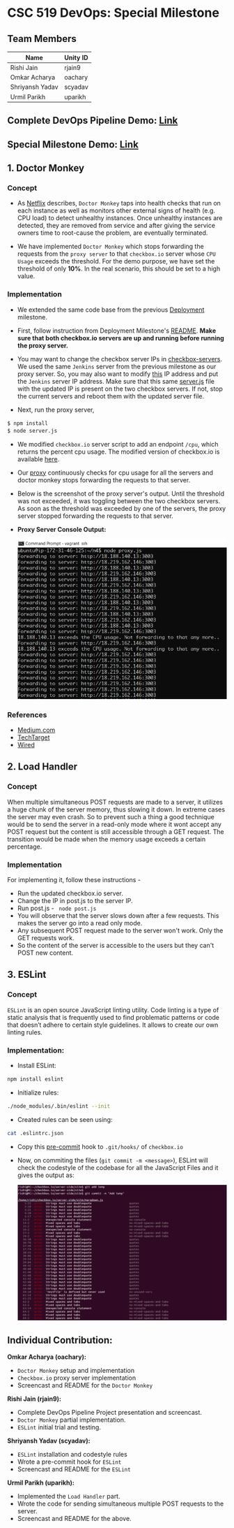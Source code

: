 # CSC 519 DevOps: Special Milestone

## Team Members

| Name | Unity ID |
| --- | --- |
| Rishi Jain | rjain9 |
| Omkar Acharya | oachary |
| Shriyansh Yadav | scyadav |
| Urmil Parikh | uparikh |

## Complete DevOps Pipeline Demo: [Link](https://youtu.be/O_8tCQAwt64)
## Special Milestone Demo: [Link](https://youtu.be/0c2K9acPxyw)

## 1. Doctor Monkey

### Concept

* As [Netflix](https://medium.com/netflix-techblog/the-netflix-simian-army-16e57fbab116) describes, `Doctor Monkey` taps into health checks that run on each instance as well as monitors other external signs of health (e.g. CPU load) to detect unhealthy instances. Once unhealthy instances are detected, they are removed from service and after giving the service owners time to root-cause the problem, are eventually terminated.

* We have implemented `Doctor Monkey` which stops forwarding the requests from the `proxy server` to that `checkbox.io` server whose `CPU Usage` exceeds the threshold. For the demo purpose, we have set the threshold of only **10%**. In the real scenario, this should be set to a high value.

### Implementation

* We extended the same code base from the previous [Deployment](https://github.ncsu.edu/rjain9/CSC519DevOps-Project/tree/Deployment) milestone. 

* First, follow instruction from Deployment Milestone's [README](https://github.ncsu.edu/rjain9/CSC519DevOps-Project/tree/Deployment/README.md). **Make sure that both checkbox.io servers are up and running before running the proxy server.** 

* You may want to change the checkbox server IPs in [checkbox-servers](doctor-monkey/checkbox-servers). We used the same `Jenkins` server from the previous milestone as our proxy server. So, you may also want to modify [this](doctor-monkey/server.js#L22) IP address and put the `Jenkins` server IP address. Make sure that this same [server.js](doctor-monkey/server.js) file with the updated IP is present on the two checkbox servers. If not, stop the current servers and reboot them with the updated server file. 

* Next, run the proxy server,
```bash
$ npm install
$ node server.js
```

* We modified `checkbox.io` server script to add an endpoint `/cpu`, which returns the percent cpu usage. The modified version of checkbox.io is available [here](https://github.com/rjain9/checkbox.io/tree/special/server-side/site).

* Our [proxy](doctor-monkey/proxy.js) continuously checks for cpu usage for all the servers and doctor monkey stops forwarding the requests to that server.

* Below is the screenshot of the proxy server's output. Until the threshold was not exceeded, it was toggling between the two checkbox servers. As soon as the threshold was exceeded by one of the servers, the proxy server stopped forwarding the requests to that server.

* **Proxy Server Console Output:**
  
  ![Proxy Server with Doctor Monkey](img/Doctor_Monkey.PNG)

### References
* [Medium.com](https://medium.com/netflix-techblog/the-netflix-simian-army-16e57fbab116)
* [TechTarget](https://whatis.techtarget.com/definition/Simian-Army)
* [Wired](https://www.wired.com/2014/07/security-monkey/)


## 2. Load Handler
  
### Concept
When multiple simultaneous POST requests are made to a server, it utilizes a huge chunk of the server memory, thus slowing it down. In extreme cases the server may even crash. So to prevent such a thing a good technique would be to send the server in a read-only mode where it wont accept any POST request but the content is still accessible through a GET request. The transition would be made when the memory usage exceeds a certain percentage.
  
### Implementation
For implementing it, follow these instructions -
* Run the updated checkbox.io server.
* Change the IP in post.js to the server IP.
* Run post.js - ``` node post.js```
* You will observe that the server slows down after a few requests. This makes the server go into a read only mode.
* Any subsequent POST request made to the server won't work. Only the GET requests work.
* So the content of the server is accessible to the users but they can't POST new content.

## 3. ESLint

### Concept
`ESLint` is an open source JavaScript linting utility. Code linting is a type of static analysis that is frequently used to find problematic patterns or code that doesn’t adhere to certain style guidelines. It allows to create our own linting rules.

### Implementation:
* Install ESLint: 
```bash
npm install eslint
```
* Initialize rules: 
```bash
./node_modules/.bin/eslint --init
```
* Created rules can be seen using:
```bash
cat .eslintrc.json
```
* Copy this [pre-commit](eslint/pre-commit) hook to `.git/hooks/` of `checkbox.io` 
* Now, on commiting the files (`git commit -m <message>`), ESLint will check the codestyle of the codebase for all the JavaScript Files and it gives the output as:
  
  ![ESLint Console Output](img/ESLint.png)


## Individual Contribution:
**Omkar Acharya (oachary):**
* `Doctor Monkey` setup and implementation
* `Checkbox.io` proxy server implementation
* Screencast and README for the `Doctor Monkey`

**Rishi Jain (rjain9):**
* Complete DevOps Pipeline Project presentation and screencast.
* `Doctor Monkey` partial implementation.
* `ESLint` initial trial and testing.

**Shriyansh Yadav (scyadav):**
* `ESLint` installation and codestyle rules
* Wrote a pre-commit hook for `ESLint`
* Screencast and README for the `ESLint`

**Urmil Parikh (uparikh):**
* Implemented the `Load Handler` part.
* Wrote the code for sending simultaneous multiple POST requests to the server.
* Screencast and README for the above.
